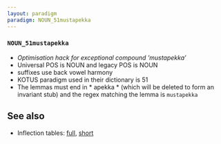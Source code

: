 ```yaml
---
layout: paradigm
paradigm: NOUN_51mustapekka
---
```

### ` NOUN_51mustapekka `

* _Optimisation hack for exceptional compound ’mustapekka’_
* Universal POS is NOUN and legacy POS is NOUN
* suffixes use back vowel harmony
* KOTUS paradigm used in their dictionary is 51
* The lemmas must end in * apekka * (which will be deleted to form an invariant stub) and the regex matching the lemma is ` mustapekka `

## See also

* Inflection tables: [full](gen/5/mustapekka.html), [short](gen/5/mustapekka_wikt.html)

